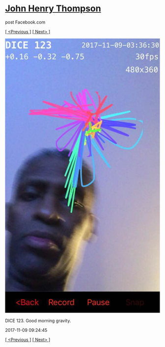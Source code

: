 # [John Henry Thompson](../README.md)
post Facebook.com

[[ <Previous ]](2017-11-10-1.md) [[ Next> ]](2017-11-09-2.md)

[![](../media/2017-11-09/Timeline-Photos-DICE-123-Good-morning-gravity.jpg)](../README.md)

DICE 123. Good morning gravity.

2017-11-09 09:24:45

[[ <Previous ]](2017-11-10-1.md) [[ Next> ]](2017-11-09-2.md)